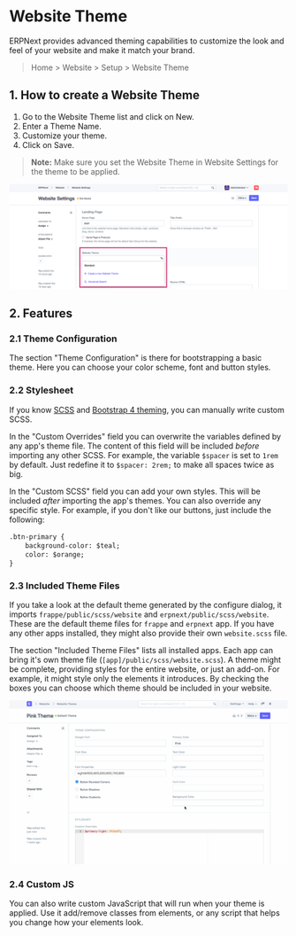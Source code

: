 
# Website Theme



ERPNext provides advanced theming capabilities to customize the look and feel of
your website and make it match your brand.



> 
> Home > Website > Setup > Website Theme
> 
> 
> 


## 1. How to create a Website Theme


1. Go to the Website Theme list and click on New.
2. Enter a Theme Name.
3. Customize your theme.
4. Click on Save.



> 
> **Note:** Make sure you set the Website Theme in Website Settings for the
>  theme to be applied.
> 
> 
> 


![Select Website Theme in Website Settings](/files/website-theme.png)


## 2. Features


### 2.1 Theme Configuration


The section "Theme Configuration" is there for bootstrapping a basic theme. Here
you can choose your color scheme, font and button styles.


### 2.2 Stylesheet


If you know [SCSS](https://sass-lang.com/guide) and [Bootstrap 4 theming](https://getbootstrap.com/docs/4.3/getting-started/theming/),
you can manually write custom SCSS.


In the "Custom Overrides" field you can overwrite the variables defined by any
app's theme file. The content of this field will be included *before* importing
any other SCSS. For example, the variable `$spacer` is set to `1rem` by default.
Just redefine it to `$spacer: 2rem;` to make all spaces twice as big.


In the "Custom SCSS" field you can add your own styles. This will be included
*after* importing the app's themes. You can also override any specific style.
For example, if you don't like our buttons, just include the following:



```
.btn-primary {
    background-color: $teal;
    color: $orange;
}

```

### 2.3 Included Theme Files


If you take a look at the default theme generated by the configure dialog, it
imports `frappe/public/scss/website` and `erpnext/public/scss/website`. These
are the default theme files for `frappe` and `erpnext` app. If you have any other
apps installed, they might also provide their own `website.scss` file.


The section "Included Theme Files" lists all installed apps. Each app can bring
it's own theme file (`[app]/public/scss/website.scss`). A theme might be complete,
providing styles for the entire website, or just an add-on. For example, it might
style only the elements it introduces. By checking the boxes you can choose which
theme should be included in your website.


![Included Theme Files](/files/website-theme-included-theme-files.gif)


### 2.4 Custom JS


You can also write custom JavaScript that will run when your theme is applied.
Use it add/remove classes from elements, or any script that helps you change how
your elements look.




